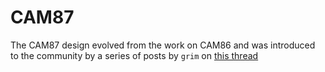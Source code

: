 # CAM87

The CAM87 design evolved from the work on CAM86 and was introduced to the community by a series of posts by ``grim`` on
[this thread](http://www.astroclub.kiev.ua/forum/index.php?topic=28929.3220)

